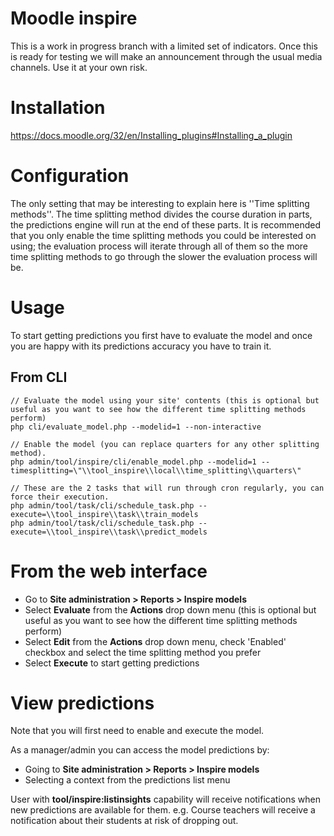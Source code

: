 # Moodle inspire

This is a work in progress branch with a limited set of indicators. Once this is ready for testing we will make an announcement through the usual media channels. Use it at your own risk.

# Installation

https://docs.moodle.org/32/en/Installing_plugins#Installing_a_plugin

# Configuration

The only setting that may be interesting to explain here is ''Time splitting methods''. The time splitting method divides the course duration in parts, the predictions engine will run at the end of these parts. It is recommended that you only enable the time splitting methods you could be interested on using; the evaluation process will iterate through all of them so the more time splitting methods to go through the slower the evaluation process will be.

# Usage

To start getting predictions you first have to evaluate the model and once you are happy with its predictions accuracy you have to train it.

## From CLI

    // Evaluate the model using your site' contents (this is optional but useful as you want to see how the different time splitting methods perform)
    php cli/evaluate_model.php --modelid=1 --non-interactive

    // Enable the model (you can replace quarters for any other splitting method).
    php admin/tool/inspire/cli/enable_model.php --modelid=1 --timesplitting=\"\\tool_inspire\\local\\time_splitting\\quarters\"

    // These are the 2 tasks that will run through cron regularly, you can force their execution.
    php admin/tool/task/cli/schedule_task.php --execute=\\tool_inspire\\task\\train_models
    php admin/tool/task/cli/schedule_task.php --execute=\\tool_inspire\\task\\predict_models

# From the web interface

- Go to **Site administration > Reports > Inspire models**
- Select **Evaluate** from the **Actions** drop down menu (this is optional but useful as you want to see how the different time splitting methods perform)
- Select **Edit** from the **Actions** drop down menu, check 'Enabled' checkbox and select the time splitting method you prefer
- Select **Execute** to start getting predictions

# View predictions

Note that you will first need to enable and execute the model.

As a manager/admin you can access the model predictions by:
- Going to **Site administration > Reports > Inspire models**
- Selecting a context from the predictions list menu

User with **tool/inspire:listinsights** capability will receive notifications when new predictions are available for them. e.g. Course teachers will receive a notification about their students at risk of dropping out.
